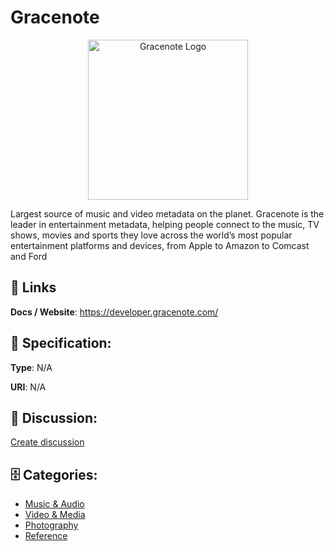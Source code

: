 # Gracenote
<p align="center">
    <img width="256" src="https://raw.githubusercontent.com/apis-list/apis-list/main/apis/gracenote/logo_256x256.png" alt="Gracenote Logo"/>
</p>

Largest source of music and video metadata on the planet. Gracenote is the leader in entertainment metadata, helping people connect to the music, TV shows, movies and sports they love across the world’s most popular entertainment platforms and devices, from Apple to Amazon to Comcast and Ford

##  🔗 Links
**Docs / Website**: https://developer.gracenote.com/

## 🧬 Specification:
**Type**: N/A

**URI**: N/A

## 💬 Discussion:
[Create discussion](https://github.com/apis-list/apis-list/discussions/new)

## 🗄️ Categories:
- [Music & Audio](https://github.com/apis-list/apis-list#music--audio)
- [Video & Media](https://github.com/apis-list/apis-list#video--media)
- [Photography](https://github.com/apis-list/apis-list#photography)
- [Reference](https://github.com/apis-list/apis-list#reference)



